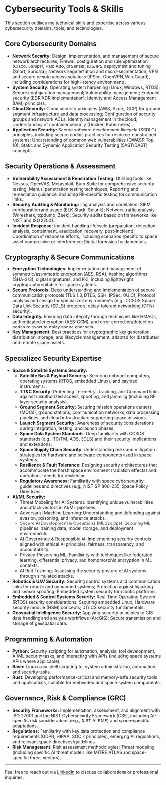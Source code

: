 # Cybersecurity Tools & Skills

This section outlines my technical skills and expertise across various cybersecurity domains, tools, and technologies.

## Core Cybersecurity Domains

*   **Network Security:** Design, implementation, and management of secure network architectures; Firewall configuration and rule optimization (Cisco, Juniper, Palo Alto, pfSense); IDS/IPS deployment and tuning (Snort, Suricata); Network segmentation and micro-segmentation; VPN and secure remote access solutions (IPSec, OpenVPN, WireGuard), including considerations for high-latency environments.
*   **System Security:** Operating system hardening (Linux, Windows, RTOS); Secure configuration management; Vulnerability management; Endpoint security (EDR/XDR implementation); Identity and Access Management (IAM) principles.
*   **Cloud Security:** Cloud security principles (AWS, Azure, GCP) for ground segment infrastructure and data processing; Configuration of security groups and network ACLs; Identity management in the cloud; Understanding of container security (Docker, Kubernetes).
*   **Application Security:** Secure software development lifecycle (SSDLC) principles, including secure coding practices for resource-constrained systems; Understanding of common web vulnerabilities (OWASP Top 10); Static and Dynamic Application Security Testing (SAST/DAST) concepts.

## Security Operations & Assessment

*   **Vulnerability Assessment & Penetration Testing:** Utilizing tools like Nessus, OpenVAS, Metasploit, Burp Suite for comprehensive security testing; Manual penetration testing techniques; Reporting and remediation guidance, including RF-specific testing for communication links.
*   **Security Auditing & Monitoring:** Log analysis and correlation; SIEM configuration and usage (ELK Stack, Splunk); Network traffic analysis (Wireshark, tcpdump, Zeek); Security audits based on frameworks like NIST and ISO 27001.
*   **Incident Response:** Incident handling lifecycle (preparation, detection, analysis, containment, eradication, recovery, post-incident); Coordination of response efforts, including scenarios specific to space asset compromise or interference; Digital forensics fundamentals.

## Cryptography & Secure Communications

*   **Encryption Technologies:** Implementation and management of symmetric/asymmetric encryption (AES, RSA), hashing algorithms (SHA-2/3), digital signatures, and PKI, including lightweight cryptography suitable for space systems.
*   **Secure Protocols:** Deep understanding and implementation of secure communication protocols (TLS 1.3, DTLS, SSH, IPSec, QUIC); Protocol analysis and design for specialized environments (e.g., CCSDS Space Data Link Security (SDLS) protocols, delay-tolerant networking (DTN) security).
*   **Data Integrity:** Ensuring data integrity through techniques like HMACs, authenticated encryption (AES-GCM), and error correction/detection codes relevant to noisy space channels.
*   **Key Management:** Best practices for cryptographic key generation, distribution, storage, and lifecycle management, adapted for distributed and remote space assets.

## Specialized Security Expertise

*   **Space & Satellite Systems Security:**
    *   **Satellite Bus & Payload Security:** Securing onboard computers, operating systems (RTOS, embedded Linux), and payload instruments.
    *   **TT&C Security:** Protecting Telemetry, Tracking, and Command links against unauthorized access, spoofing, and jamming (including RF layer security analysis).
    *   **Ground Segment Security:** Securing mission operations centers (MOCs), ground stations, communication networks, data processing pipelines, and cloud infrastructure supporting space missions.
    *   **Launch Segment Security:** Awareness of security considerations during integration, testing, and launch phases.
    *   **Space Data System Standards:** Deep familiarity with CCSDS standards (e.g., TC/TM, AOS, SDLS) and their security implications and extensions.
    *   **Space Supply Chain Security:** Understanding risks and mitigation strategies for hardware and software components used in space systems.
    *   **Resilience & Fault Tolerance:** Designing security architectures that accommodate the harsh space environment (radiation effects) and operational needs for resilience.
    *   **Regulatory Awareness:** Familiarity with space cybersecurity guidelines and directives (e.g., NIST SP 800-235, Space Policy Directives).
*   **AI/ML Security:**
    *   Threat Modeling for AI Systems: Identifying unique vulnerabilities and attack vectors in AI/ML pipelines.
    *   Adversarial Machine Learning: Understanding and defending against evasion, poisoning, and inference attacks.
    *   Secure AI Development & Operations (MLSecOps): Securing ML pipelines, training data, model storage, and deployment environments.
    *   AI Governance & Responsible AI: Implementing security controls aligned with ethical AI principles, fairness, transparency, and accountability.
    *   Privacy-Preserving ML: Familiarity with techniques like federated learning, differential privacy, and homomorphic encryption in ML contexts.
    *   AI Red Teaming: Assessing the security posture of AI systems through simulated attacks.
*   **Robotics & UAV Security:** Securing control systems and communication links for robotic and unmanned systems; Protection against hijacking and sensor spoofing; Embedded system security for robotic platforms.
*   **Embedded & Control Systems Security:** Real-Time Operating System (RTOS) security considerations; Securing embedded Linux; Hardware security module (HSM) concepts; OT/ICS security fundamentals.
*   **Geospatial Intelligence Security:** Applying security principles to GIS data handling and analysis workflows (ArcGIS); Secure transmission and storage of geospatial data.

## Programming & Automation

*   **Python:** Security scripting for automation, analysis, tool development, AI/ML security tasks, and interacting with APIs (including space systems APIs where applicable).
*   **Bash:** Linux/Unix shell scripting for system administration, automation, and security tasks.
*   **Rust:** Developing performance-critical and memory-safe security tools and applications, suitable for embedded and space system components.

## Governance, Risk & Compliance (GRC)

*   **Security Frameworks:** Implementation, assessment, and alignment with ISO 27001 and the NIST Cybersecurity Framework (CSF), including AI-specific risk considerations (e.g., NIST AI RMF) and space-specific adaptations.
*   **Regulations:** Familiarity with key data protection and compliance requirements (GDPR, HIPAA, SOC 2 principles), emerging AI regulations, and relevant space directives/guidelines.
*   **Risk Management:** Risk assessment methodologies; Threat modeling (including specific AI threat models like MITRE ATLAS and space-specific threat vectors).

---

Feel free to reach out via [LinkedIn](https://www.linkedin.com/in/sylvesterkaczmarek/) to discuss collaborations or professional inquiries.
